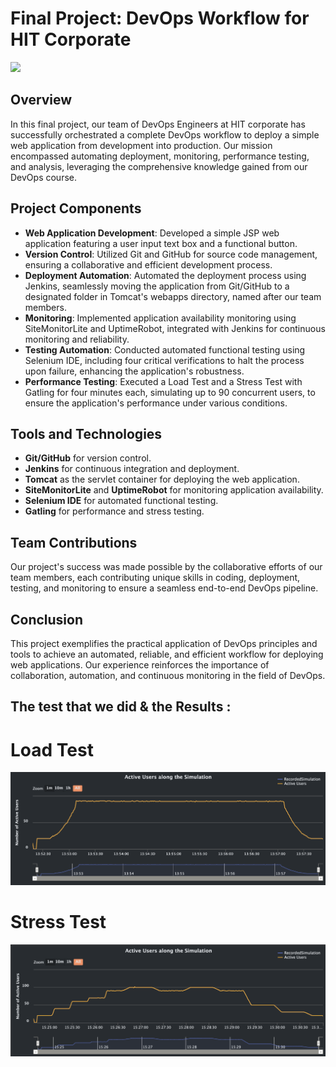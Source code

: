 # Final Project: DevOps Workflow for HIT Corporate

![](devops.png)

## Overview

In this final project, our team of DevOps Engineers at HIT corporate has successfully orchestrated a complete DevOps workflow to deploy a simple web application from development into production. Our mission encompassed automating deployment, monitoring, performance testing, and analysis, leveraging the comprehensive knowledge gained from our DevOps course.

## Project Components

- **Web Application Development**: Developed a simple JSP web application featuring a user input text box and a functional button.
- **Version Control**: Utilized Git and GitHub for source code management, ensuring a collaborative and efficient development process.
- **Deployment Automation**: Automated the deployment process using Jenkins, seamlessly moving the application from Git/GitHub to a designated folder in Tomcat's webapps directory, named after our team members.
- **Monitoring**: Implemented application availability monitoring using SiteMonitorLite and UptimeRobot, integrated with Jenkins for continuous monitoring and reliability.
- **Testing Automation**: Conducted automated functional testing using Selenium IDE, including four critical verifications to halt the process upon failure, enhancing the application's robustness.
- **Performance Testing**: Executed a Load Test and a Stress Test with Gatling for four minutes each, simulating up to 90 concurrent users, to ensure the application's performance under various conditions.

## Tools and Technologies

- **Git/GitHub** for version control.
- **Jenkins** for continuous integration and deployment.
- **Tomcat** as the servlet container for deploying the web application.
- **SiteMonitorLite** and **UptimeRobot** for monitoring application availability.
- **Selenium IDE** for automated functional testing.
- **Gatling** for performance and stress testing.

## Team Contributions

Our project's success was made possible by the collaborative efforts of our team members, each contributing unique skills in coding, deployment, testing, and monitoring to ensure a seamless end-to-end DevOps pipeline.

## Conclusion

This project exemplifies the practical application of DevOps principles and tools to achieve an automated, reliable, and efficient workflow for deploying web applications. Our experience reinforces the importance of collaboration, automation, and continuous monitoring in the field of DevOps.

## The test that we did & the Results :

# Load Test

![](LoadTest.png)

# Stress Test

![](StressTest.png)

